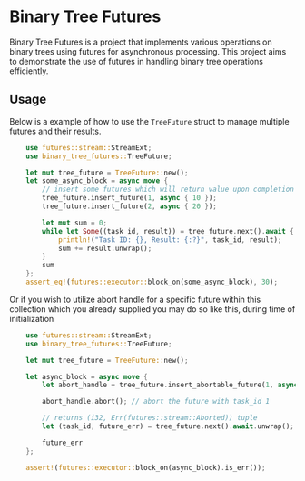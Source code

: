 # Binary Tree Futures

Binary Tree Futures is a project that implements various operations on binary trees using futures for asynchronous processing. This project aims to demonstrate the use of futures in handling binary tree operations efficiently.

## Usage


 Below is a example of how to use the `TreeFuture` struct to manage multiple futures and their results.
```rust
    use futures::stream::StreamExt;
    use binary_tree_futures::TreeFuture;

    let mut tree_future = TreeFuture::new();
    let some_async_block = async move {
        // insert some futures which will return value upon completion
        tree_future.insert_future(1, async { 10 });
        tree_future.insert_future(2, async { 20 });

        let mut sum = 0;
        while let Some((task_id, result)) = tree_future.next().await {
            println!("Task ID: {}, Result: {:?}", task_id, result);
            sum += result.unwrap();
        }
        sum
    };
    assert_eq!(futures::executor::block_on(some_async_block), 30);
```

  Or if you wish to utilize abort handle for a specific future within this collection which you already supplied you may do so like this, during time of initialization
```rust
    use futures::stream::StreamExt;
    use binary_tree_futures::TreeFuture;

    let mut tree_future = TreeFuture::new();

    let async_block = async move {
        let abort_handle = tree_future.insert_abortable_future(1, async { 30 });

        abort_handle.abort(); // abort the future with task_id 1

        // returns (i32, Err(futures::stream::Aborted)) tuple
        let (task_id, future_err) = tree_future.next().await.unwrap();

        future_err
    };

    assert!(futures::executor::block_on(async_block).is_err());
```